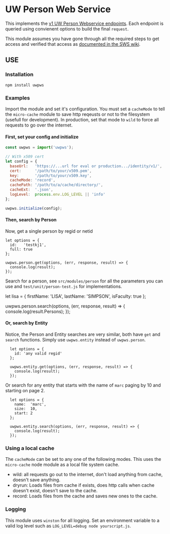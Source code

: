 # UW Person Web Service
This implements the [v1 UW Person Webservice endpoints](https://wiki.cac.washington.edu/display/pws/Person+Web+Service).  Each endpoint is queried using convienent options to build the final ``request``. 

This module assumes you have gone through all the required steps to get access and verified that access as [documented in the SWS wiki](https://wiki.cac.washington.edu/display/pws/Person+Web+Service).

## USE

### Installation

    npm install uwpws

### Examples

Import the module and set it's configuration.  You must set a ``cacheMode`` to tell the ``micro-cache`` module to save http reqeusts or not to the filesystem (usefull for development).  In production, set that mode to ``wild`` to force all requests to go over the internet.

#### First, set your config and initialize

```JavaScript
const uwpws = import('uwpws');

// With x509 cert
let config = {
  baseUrl:   'https://...url for eval or production.../identity/v1/',
  cert:      '/path/to/your/x509.pem',
  key:       '/path/to/your/x509.key',
  cacheMode: 'record',
  cachePath: '/path/to/a/cache/directory/',
  cacheExt:  '.json',
  logLevel:  process.env.LOG_LEVEL || 'info'
};

uwpws.initialize(config);
```

#### Then, search by Person

Now, get a single person by regid or netid

    let options = {
      id:   'testkj1',
      full: true
    };

    uwpws.person.get(options, (err, response, result) => {
      console.log(result);
    });

Search for a person, see ``src/modules/person`` for all the parameters you can use and ``test/unit/person-test.js`` for implementations.

  let lisa = {
    firstName: 'LISA',
    lastName:  'SIMPSON',
    isFaculty: true
  };

  uwpws.person.search(options, (err, response, result) => {
    console.log(result.Persons);
  });

#### Or, search by Entity
Notice, the Person and Entity searches are very similar, both have ``get`` and ``search`` functions.  Simply use ``uwpws.entity`` instead of ``uwpws.person``.

      let options = {
        id: 'any valid regid'
      };

      uwpws.entity.get(options, (err, response, result) => {
        console.log(result);
      });

Or search for any entity that starts with the name of ``marc`` paging by 10 and starting on page 2.

      let options = {
        name:  'marc',
        size:  10,
        start: 2
      };

      uwpws.entity.search(options, (err, response, result) => {
        console.log(result);
      });

### Using a local cache

The ``cacheMode`` can be set to any one of the following modes.  This uses the ``micro-cache`` node module as a local file system cache.  

- wild: all requests go out to the internet, don't load anything from cache, doesn't save anything.
- dryrun: Loads files from cache if exists, does http calls when cache doesn't exist, doesn't save to the cache.
- record: Loads files from the cache and saves new ones to the cache.

### Logging
This module uses ``winston`` for all logging.  Set an environment variable to a valid log level such as ``LOG_LEVEL=debug node yourscript.js``.

